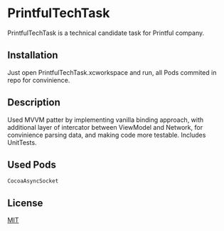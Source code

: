 # PrintfulTechTask

PrintfulTechTask is a technical candidate task for Printful company.

## Installation

Just open PrintfulTechTask.xcworkspace and run, all Pods commited in repo for convinience.

## Description

Used MVVM patter by implementing vanilla binding approach, with additional layer of intercator between ViewModel and Network, for convinience parsing data, and making code more testable.
Includes UnitTests. 

## Used Pods

```
CocoaAsyncSocket
```

## License
[MIT](https://choosealicense.com/licenses/mit/)
